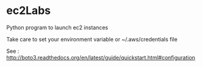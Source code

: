 # ec2Labs
Python program to launch ec2 instances

Take care to set your environment variable or ~/.aws/credentials file

See : http://boto3.readthedocs.org/en/latest/guide/quickstart.html#configuration

